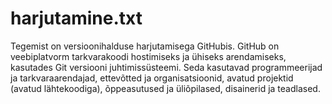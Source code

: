 # harjutamine.txt
Tegemist on versioonihalduse harjutamisega GitHubis.
GitHub on veebiplatvorm tarkvarakoodi hostimiseks ja ühiseks arendamiseks, kasutades Git versiooni juhtimissüsteemi. Seda kasutavad programmeerijad ja tarkvaraarendajad, ettevõtted ja organisatsioonid, avatud projektid (avatud lähtekoodiga), õppeasutused ja üliõpilased, disainerid ja teadlased.
